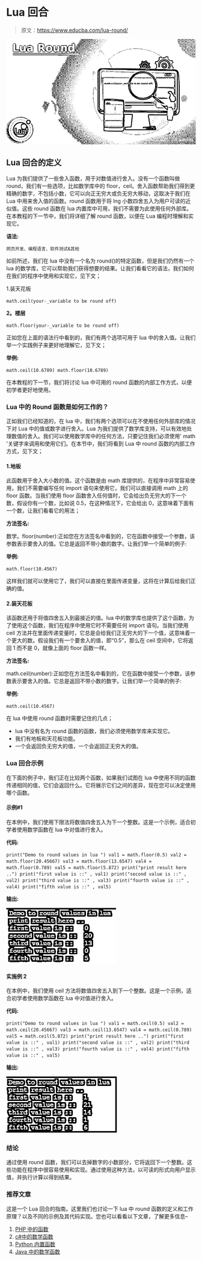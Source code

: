 # Lua 回合

> 原文：<https://www.educba.com/lua-round/>

![Lua Round](img/f1fdf23c0ce9734a214db0dfc91084ec.png)



## Lua 回合的定义

Lua 为我们提供了一些舍入函数，用于对数值进行舍入。没有一个函数叫做 round，我们有一些选项，比如数学库中的 floor，ceil。舍入函数帮助我们得到更精确的数字，不包括小数，它可以向正无穷大或负无穷大移动，这取决于我们在 Lua 中用来舍入值的函数。round 函数用于将 lng 小数四舍五入为用户可读的近似值。这些 round 函数在 lua 内置库中可用，我们不需要为此使用任何外部库。在本教程的下一节中，我们将详细了解 round 函数，以便在 Lua 编程时理解和实现它。

**语法:**

<small>网页开发、编程语言、软件测试&其他</small>

如前所述，我们在 lua 中没有一个名为 round()的特定函数，但是我们仍然有一个 lua 的数学库，它可以帮助我们获得想要的结果。让我们看看它的语法，我们如何在我们的程序中使用和实现它，见下文；

1.装天花板

`math.ceil(your-_variable to be round off)`

**2。楼层**

`math.floor(your-_variable to be round off)`

正如您在上面的语法行中看到的，我们有两个选项可用于 lua 中的舍入值。让我们举一个实践例子来更好地理解它，见下文；

**举例:**

`math.ceil(10.6789)
math.floor(10.6789)`

在本教程的下一节，我们将讨论 lua 中可用的 round 函数的内部工作方式，以便初学者更好地使用。

### Lua 中的 Round 函数是如何工作的？

正如我们已经知道的，在 lua 中，我们有两个选项可以在不使用任何外部库的情况下对 Lua 中的值或数字进行舍入。Lua 为我们提供了数学库支持，可以有效地处理数值的舍入。我们可以使用数学库中的任何方法，只要记住我们必须使用' math '关键字来调用和使用它们。在本节中，我们将看到 Lua 中 round 函数的内部工作方式，见下文；

#### 1.地板

此函数用于舍入大小数的值。这个函数是由 math 库提供的，在程序中非常容易使用，我们不需要编写任何 import 语句来使用它，我们可以直接调用 math 上的 floor 函数。当我们使用 floor 函数舍入任何值时，它会给出负无穷大的下一个数，假设你有一个数，比如说 0.5，在这种情况下，它会给出 0，这意味着下面有一个数，让我们看看它的用法；

**方法签名:**

数学。floor(number):正如您在方法签名中看到的，它在函数中接受一个参数，该参数表示要舍入的值。它总是返回不带小数的数字。让我们举一个简单的例子:

**举例:**

`math.floor(10.4567)`

这样我们就可以使用它了，我们可以直接在里面传递变量，这将在计算后给我们正确的值。

#### 2.装天花板

该函数还用于将值四舍五入到最接近的值。lua 中的数学库也提供了这个函数，为了使用这个函数，我们在程序中使用它时不需要任何 import 语句。当我们使用 ceil 方法并在里面传递变量时，它总是会给我们正无穷大的下一个值，这意味着一个更大的数。假设我们有一个要舍入的值，即“0.5”，那么在 ceil 空间中，它将返回 1 而不是 0，就像上面的 floor 函数一样。

**方法签名:**

math.ceil(number):正如您在方法签名中看到的，它在函数中接受一个参数，该参数表示要舍入的值。它总是返回不带小数的数字。让我们举一个简单的例子:

**举例:**

`math.ceil(10.4567)`

在 lua 中使用 round 函数时需要记住的几点；

*   lua 中没有名为 round 函数的函数，我们必须使用数学库来实现它。
*   我们有地板和天花板功能。
*   一个会返回负无穷大的值，一个会返回正无穷大的值。

### Lua 回合示例

在下面的例子中，我们正在比较两个函数，如果我们试图在 lua 中使用不同的函数传递相同的值，它们会返回什么。它将展示它们之间的差异，现在您可以决定使用哪个函数。

#### 示例#1

在本例中，我们使用下限法将数值四舍五入为下一个整数。这是一个示例，适合初学者使用数学函数在 lua 中对值进行舍入。

**代码:**

`print("Demo to round values in lua ")
val1 = math.floor(0.5)
val2 = math.floor(20.45667)
val3 = math.floor(13.6547)
val4 = math.floor(0.789)
val5 = math.floor(5.872)
print("print result here ..")
print("first value is ::" , val1)
print("second value is ::" , val2)
print("third value is ::" , val3)
print("fourth value is ::" , val4)
print("fifth value is ::" , val5)`

**输出:**

![Lua Round-1.1](img/c55bba997825b99bbe7a15cc6ed032ef.png)



#### 实施例 2

在本例中，我们使用 ceil 方法将数值四舍五入到下一个整数。这是一个示例，适合初学者使用数学函数在 lua 中对值进行舍入。

**代码:**

`print("Demo to round values in lua ")
val1 = math.ceil(0.5)
val2 = math.ceil(20.45667)
val3 = math.ceil(13.6547)
val4 = math.ceil(0.789)
val5 = math.ceil(5.872)
print("print result here ..")
print("first value is ::" , val1)
print("second value is ::" , val2)
print("third value is ::" , val3)
print("fourth value is ::" , val4)
print("fifth value is ::" , val5)`

**输出:**

![Lua Round-1.2](img/1bc7847eb63af8de7e313ab07935de9b.png)



### 结论

通过使用 round 函数，我们可以去掉数字的小数部分，它将返回下一个整数。这些功能在程序中很容易使用和实现。通过使用这种方法，以可读的形式向用户显示值，并执行计算以得到结果。

### 推荐文章

这是一个 Lua 回合的指南。这里我们也讨论一下 lua 中 round 函数的定义和工作原理？以及不同的示例及其代码实现。您也可以看看以下文章，了解更多信息–

1.  [PHP 中的函数](https://www.educba.com/functions-in-php/)
2.  [c#中的数学函数](https://www.educba.com/math-functions-in-c-sharp/)
3.  [Python 内置函数](https://www.educba.com/python-built-in-functions/)
4.  [Java 中的数学函数](https://www.educba.com/math-functions-in-java/)





